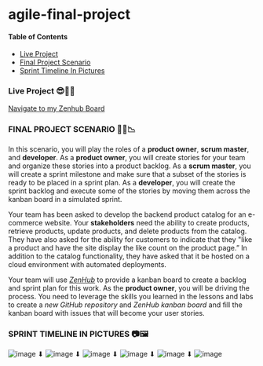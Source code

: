 # agile-final-project

#### Table of Contents
- [Live Project](#live-project)
- [Final Project Scenario](#final-project-scenario)
- [Sprint Timeline In Pictures](#sprint-timeline-pictures)

### Live Project 😎🎉🎉
[Navigate to my Zenhub Board](https://app.zenhub.com/workspaces/final-project-6437ead93d764e535349df47/board)


### FINAL PROJECT SCENARIO 👩‍💻📉

In this scenario, you will play the roles of a **product owner**, **scrum master**, and **developer**. As a **product owner**, you will create stories for your team and organize these stories into a product backlog. As a **scrum master**, you will create a sprint milestone and make sure that a subset of the stories is ready to be placed in a sprint plan. As a **developer**, you will create the sprint backlog and execute some of the stories by moving them across the kanban board in a simulated sprint. 

Your team has been asked to develop the backend product catalog for an e-commerce website. Your **stakeholders** need the ability to create products, retrieve products, update products, and delete products from the catalog. They have also asked for the ability for customers to indicate that they "like a product and have the site display the like count on the product page.” In addition to the catalog functionality, they have asked that it be hosted on a cloud environment with automated deployments. 

Your team will use [*ZenHub*](https://app.zenhub.com) to provide a kanban board to create a backlog and sprint plan for this work. As the **product owner**, you will be driving the process. You need to leverage the skills you learned in the lessons and labs to create a *new GitHub repository* and *ZenHub kanban board* and fill the kanban board with issues that will become your user stories. 


### SPRINT TIMELINE IN PICTURES 📷🖼

![image](https://user-images.githubusercontent.com/33615794/231768023-8b9f10a4-fa09-4a18-abd7-b113e30e1729.png)
⬇
![image](https://user-images.githubusercontent.com/33615794/231768170-f56d5eb7-f8cb-4b0f-89ed-de09c1bb9e26.png)
⬇
![image](https://user-images.githubusercontent.com/33615794/231768208-5af49e6c-4dde-4c44-b69e-79583f82c15c.png)
⬇
![image](https://user-images.githubusercontent.com/33615794/231767925-26490a46-017f-4f79-a922-7253ae57dbc4.png)
⬇
![image](https://user-images.githubusercontent.com/33615794/231767856-a1a96755-aa2b-4fff-99a4-e6117f43900f.png)
⬇
![image](https://user-images.githubusercontent.com/33615794/231766911-3fb6648b-934b-48ac-963e-ba67d5431dfc.png)
